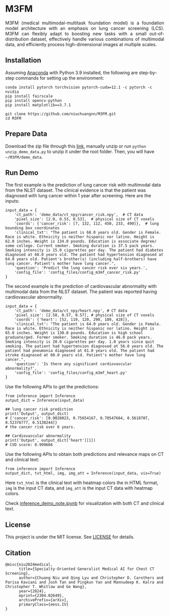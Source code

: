 # M3FM

<div style="text-align: justify"> M3FM (medical multimodal-multitask foundation model) is a foundation model architecture with an emphasis on lung cancer screening (LCS).
M3FM can flexibly adapt to boosting new tasks with a small out-of-distribution dataset, effectively handle various combinations of multimodal data, and efficiently process high-dimensional images at multiple scales.
</div>



## Installation
Assuming [Anaconda](https://www.anaconda.com/) with Python 3.9 installed, the following are step-by-step commands for setting up the environment:

```shell script
conda install pytorch torchvision pytorch-cuda=12.1 -c pytorch -c nvidia
pip install fairscale
pip install opencv-python
pip install matplotlib==3.7.1

git clone https://github.com/niuchuangnn/M3FM.git
cd M3FM
```

## Prepare Data
Download the zip file through this [link](https://drive.google.com/uc?export=download&id=1BqEtw6SXaqeh-deqRjihD7vy6j2HCmWa), manually unzip or run ```python unzip_demo_data.py``` to unzip it under the root folder. Then, you will have ```~/M3FM/demo_data```.

## Run Demo

The first example is the prediction of lung cancer risk with multimodal data from the NLST dataset. The clinical evidence is that the patient was diagnosed with lung cancer within 1 year after screening.
Here are the inputs:

```shell
input_data = {
    'ct_path': 'demo_data/ct_npy/cancer_risk.npy',  # CT data
    'pixel_size': [2.0, 0.53, 0.53],  # physical size of CT voxels
    'coords': {'cancer_risk': [7, 132, 112, 450, 233, 490]},  # lung bounding box coordinates
    'clinical_txt': "The patient is 68.0 years old. Gender is Female. Race is white. Ethnicity is neither hispanic nor latino. Height is 62.0 inches. Weight is 134.0 pounds. Education is associate degree/ some college. Current smoker. Smoking duration is 37.5 pack years. Smoking intensity is 15.0 cigarettes per day. The patient had diabetes diagnosed at 68.0 years old. The patient had hypertension diagnosed at 64.0 years old. Patient's brother(s) (including half-brothers) have lung cancer. Patient's mother have lung cancer.",
    'question': 'Predict the lung cancer risk over six years.',
    'config_file': 'config_files/config_m3mf_cancer_risk.py'
}
```
The second example is the prediction of cardiovascular abnormality with multimodal data from the NLST dataset. The patient was reported having cardiovascular abnormality.
```shell script
input_data = {
    'ct_path': 'demo_data/ct_npy/heart.npy', # CT data
    'pixel_size': [2.50, 0.57, 0.57], # physical size of CT voxels
    'coords': {'heart': [52, 119, 120, 290, 189, 428]},
    'clinical_txt': "The patient is 64.0 years old. Gender is Female. Race is white. Ethnicity is neither hispanic nor latino. Height is 65.0 inches. Weight is 130.0 pounds. Education is high school graduate/ged. Former smoker. Smoking duration is 46.0 pack years. Smoking intensity is 20.0 cigarettes per day. 1.0 years since quit smoking. The patient had hypertension diagnosed at 56.0 years old. The patient had pneumonia diagnosed at 61.0 years old. The patient had stroke diagnosed at 60.0 years old. Patient's mother have lung cancer.",
    'question': 'Is there any significant cardiovascular abnormality?',
    'config_file': 'config_files/config_m3mf_heart.py'
}
```

Use the following APIs to get the predictions:

```shell
from inference import Inference
output_dict = Inference(input_data)

## lung cancer risk prediction
print('Output', output_dict)
# {'cancer_risk': [0.9028023, 0.75654167, 0.70547664, 0.5618707, 0.52376777, 0.5138244]}
# the cancer risk over 6 years.

## Cardiovascular abnormality
print('Output', output_dict['heart'][1])
# CVD score: 0.999666
```

Use the following APIs to obtain both predictions and relevance maps on CT and clinical text:

```shell
from inference import Inference
output_dict, txt_html, img, img_att = Inference(input_data, vis=True)
```
Here ```txt_html``` is the clinical text with heatmap colors the in HTML format, ```img``` is the input CT data, and ```img_att``` is the input CT data with heatmap colors.

Check [inference_demo_note.ipynb](https://github.com/niuchuangnn/M3FM/blob/main/inference_demo_note.ipynb) for visualization with both CT and clinical text.

## License
This project is under the MIT license. See [LICENSE](LICENSE) for details.

## Citation

```shell
@misc{niu2024medical,
      title={Specialty-Oriented Generalist Medical AI for Chest CT Screening}, 
      author={Chuang Niu and Qing Lyu and Christopher D. Carothers and Parisa Kaviani and Josh Tan and Pingkun Yan and Mannudeep K. Kalra and Christopher T. Whitlow and Ge Wang},
      year={2024},
      eprint={2304.02649},
      archivePrefix={arXiv},
      primaryClass={eess.IV}
}
```
